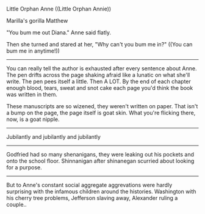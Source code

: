 Little Orphan Anne ((Little Orphan Annie))

Marilla's gorilla Matthew


"You bum me out Diana." Anne said flatly.

Then she turned and stared at her, "Why can't you bum me in?" ((You can bum me in anytime!))



-------



You can really tell the author is exhausted after every sentence about Anne. The pen drifts across the page shaking afraid like a lunatic on what she'll write. The pen pees itself a little. Then A LOT. By the end of each chapter enough blood, tears, sweat and snot cake each page you'd think the book was written in them. 



These manuscripts are so wizened, they weren't written on paper. That isn't a bump on the page, the page itself is goat skin. What you're flicking there, now, is a goat nipple.



-------



Jubilantly and jubilantly and jubilantly





-----



Godfried had so many shenanigans, they were leaking out his pockets and onto the school floor. Shinnanigan after shinanegan scurried about looking for a purpose.



-------



But to Anne's constant social aggregate aggrevations were hardly surprising with the infamous children around the histories. Washington with his cherry tree problems, Jefferson slaving away, Alexander ruling a couple..